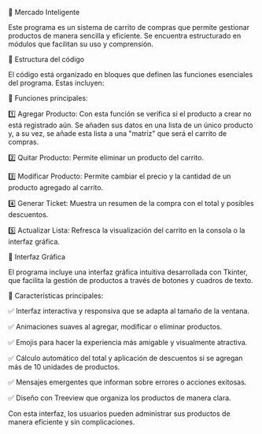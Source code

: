 🛒 Mercado Inteligente

Este programa es un sistema de carrito de compras que permite gestionar productos de manera sencilla y eficiente. Se encuentra estructurado en módulos que facilitan su uso y comprensión.

🔹 Estructura del código

El código está organizado en bloques que definen las funciones esenciales del programa. Estas incluyen:

🔹 Funciones principales:

1️⃣ Agregar Producto: Con esta función se verifica si el producto a crear no está registrado aún. Se añaden sus datos en una lista de un único producto y, a su vez, se añade esta lista a una "matriz" que será el carrito de compras.

2️⃣ Quitar Producto: Permite eliminar un producto del carrito.

3️⃣ Modificar Producto: Permite cambiar el precio y la cantidad de un producto agregado al carrito.

4️⃣ Generar Ticket: Muestra un resumen de la compra con el total y posibles descuentos.

5️⃣ Actualizar Lista: Refresca la visualización del carrito en la consola o la interfaz gráfica.

🎨 Interfaz Gráfica

El programa incluye una interfaz gráfica intuitiva desarrollada con Tkinter, que facilita la gestión de productos a través de botones y cuadros de texto.

📌 Características principales:

✅ Interfaz interactiva y responsiva que se adapta al tamaño de la ventana.

✅ Animaciones suaves al agregar, modificar o eliminar productos.

✅ Emojis para hacer la experiencia más amigable y visualmente atractiva.

✅ Cálculo automático del total y aplicación de descuentos si se agregan más de 10 unidades de productos.

✅ Mensajes emergentes que informan sobre errores o acciones exitosas.

✅ Diseño con Treeview que organiza los productos de manera clara.

Con esta interfaz, los usuarios pueden administrar sus productos de manera eficiente y sin complicaciones.


